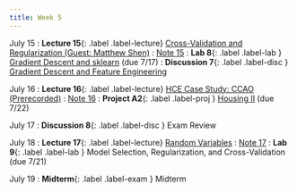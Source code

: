```yaml
---
title: Week 5
---
```


July 15
: **Lecture 15**{: .label .label-lecture} [Cross-Validation and Regularization (Guest: Matthew Shen)](lecture/lec15)
    : [Note 15](https://ds100.org/course-notes/cv_regularization/cv_reg.html)
: **Lab 8**{: .label .label-lab }  [Gradient Descent and sklearn](https://data100.datahub.berkeley.edu/hub/user-redirect/git-pull?repo=https%3A%2F%2Fgithub.com%2FDS-100%2Fsu24-materials&urlpath=lab%2Ftree%2Fsu24-materials%2Flab%2Flab08%2Flab08.ipynb&branch=main) (due 7/17)
: **Discussion 7**{: .label .label-disc } [Gradient Descent and Feature Engineering](https://drive.google.com/file/d/1MQjNOia5LOypAe7aI_7s2wyKGqUze1Ml/view?usp=sharing)

July 16
: **Lecture 16**{: .label .label-lecture} [HCE Case Study: CCAO (Prerecorded)](lecture/lec16)
    : [Note 16](https://ds100.org/course-notes/case_study_HCE/case_study_HCE.html)
: **Project A2**{: .label .label-proj } [Housing II](https://data100.datahub.berkeley.edu/hub/user-redirect/git-pull?repo=https%3A%2F%2Fgithub.com%2FDS-100%2Fsu24-materials&urlpath=lab%2Ftree%2Fsu24-materials%2Fproj%2FprojA2%2FprojA2.ipynb&branch=main) (due 7/22)

July 17
: **Discussion 8**{: .label .label-disc } Exam Review

July 18
: **Lecture 17**{: .label .label-lecture} [Random Variables](lecture/lec17)
    : [Note 17](https://ds100.org/course-notes/probability_1/probability_1.html)
: **Lab 9**{: .label .label-lab }  Model Selection, Regularization, and Cross-Validation (due 7/21)

July 19
: **Midterm**{: .label .label-exam } Midterm